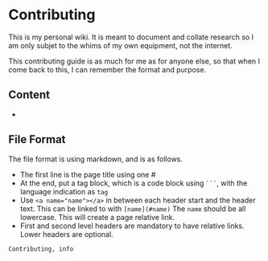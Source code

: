 # <a name="Contributing"></a>Contributing



This is my personal wiki. It is meant to document and collate research so I am
only subjet to the whims of my own equipment, not the internet.

This contributing guide is as much for me as for anyone else, so that when I
come back to this, I can remember the format and purpose.

## <a name="content-guidelines"></a>Content

-

## <a name="file-format"></a>File Format

The file format is using markdown, and is as follows.

-   The first line is the page title using one \#
-   At the end, put a tag block, which is a code block using ```` ``` ````, with
the language indication as `tag`
-   Use `<a name="name"></a>` in between each header start and the header text. This
can be linked to with `[name](#name)` The `name` should be all lowercase. This
will create a page relative link.
-   First and second level headers are mandatory to have relative links. Lower headers are optional.



```tags
Contributing, info
```
